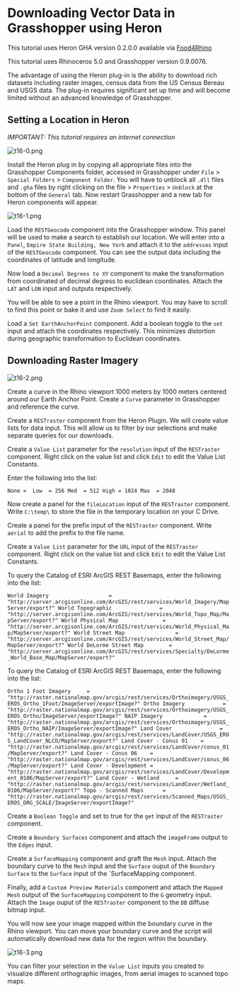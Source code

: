 # Downloading Vector Data in Grasshopper using Heron

This tutorial uses Heron GHA version 0.2.0.0 available via [Food4Rhino](http://www.food4rhino.com/project/heron?ufh)

This tutorial uses Rhinoceros 5.0 and Grasshopper version 0.9.0076.

The advantage of using the Heron plug-in is the ability to download rich datasets including raster images, census data from the US Census Bereau and USGS data. The plug-in requires significant set up time and will become limited without an advanced knowledge of Grasshopper.

## Setting a Location in Heron

*IMPORTANT: This tutorial requires an internet connection*

![t16-0.png](https://github.com/jai2125/gis_tutorials/blob/master/Images/Tutorial_16/t16-0.png)

Install the Heron plug in by copying all appropriate files into the Grasshopper Components folder, accessed in Grasshopper under `File` > `Special Folders` > `Component Folder`. You will have to unblock all `.dll` files and `.gha` files by right clicking on the file > `Properties` > `Unblock` at the bottom of the `General` tab. Now restart Grasshopper and a new tab for Heron components will appear.

![t16-1.png](https://github.com/jai2125/gis_tutorials/blob/master/Images/Tutorial_16/t16-1.png)

Load the `RESTGeocode` component into the Grasshopper window. This panel will be used to make a search to establish our location. We will enter into a `Panel`, `Empire State Building, New York` and attach it to the `addresses` input of the `RESTGeocode` component. You can see the output data including the coordinates of latitude and longitude.

Now load a `Decimal Degrees to XY` component to make the transformation from coordinated of decimal degress to euclidean coordinates. Attach the `LAT` and `LON` input and outputs respectively.

You will be able to see a point in the Rhino viewport. You may have to scroll to find this point or bake it and use `Zoom Select` to find it easily.

Load a `Set EarthAnchorPoint` component. Add a boolean toggle to the `set` input and attach the coordinates respectively. This minimizes distortion during geographic transformation to Euclidean coordinates.

## Downloading Raster Imagery

![t16-2.png](https://github.com/jai2125/gis_tutorials/blob/master/Images/Tutorial_16/t16-2.png)

Create a curve in the Rhino viewport 1000 meters by 1000 meters centered around our Earth Anchor Point. Create a `Curve` parameter in Grasshopper and reference the curve.

Create a `RESTraster` component from the Heron Plugin. We will create value lists for data input. This will allow us to filter by our selections and make separate queries for our downloads.

Create a `Value List` parameter for the `resolution` input of the `RESTraster` component. Right click on the value list and click `Edit` to edit the Value List Constants.

Enter the following into the list:

`None = 
Low  = 256
Med  = 512
High = 1024
Max  = 2048`

Now create a panel for the `fileLocation` input of the `RESTraster` component. Write `C:\temp\` to store the file in the temporary location on your C Drive.

Create a panel for the prefix input of the `RESTraster` component. Write `aerial` to add the prefix to the file name.

Create a `Value List` parameter for the `URL` input of the `RESTraster` component. Right click on the value list and click `Edit` to edit the Value List Constants.

To query the Catalog of ESRI ArcGIS REST Basemaps, enter the following into the list:

`World Imagery                   = "http://server.arcgisonline.com/ArcGIS/rest/services/World_Imagery/MapServer/export?"
World Topographic               = "http://server.arcgisonline.com/ArcGIS/rest/services/World_Topo_Map/MapServer/export?"
World Physical Map              = "http://server.arcgisonline.com/ArcGIS/rest/services/World_Physical_Map/MapServer/export?"
World Street Map                = "http://server.arcgisonline.com/ArcGIS/rest/services/World_Street_Map/MapServer/export?"
World DeLorme Street Map        = "http://server.arcgisonline.com/ArcGIS/rest/services/Specialty/DeLorme_World_Base_Map/MapServer/export?"`

To query the Catalog of ESRI ArcGIS REST Basemaps, enter the following into the list:


`Ortho 1 Foot Imagery     = "http://raster.nationalmap.gov/arcgis/rest/services/Orthoimagery/USGS_EROS_Ortho_1Foot/ImageServer/exportImage?"
Ortho Imagery            = "http://raster.nationalmap.gov/arcgis/rest/services/Orthoimagery/USGS_EROS_Ortho/ImageServer/exportImage?"
NAIP Imagery             = "http://raster.nationalmap.gov/arcgis/rest/services/Orthoimagery/USGS_EROS_Ortho_NAIP/ImageServer/exportImage?"
Land Cover               = "http://raster.nationalmap.gov/arcgis/rest/services/LandCover/USGS_EROS_LandCover_NLCD/MapServer/export?"
Land Cover - Conus 01    = "http://raster.nationalmap.gov/arcgis/rest/services/LandCover/conus_01/MapServer/export?"
Land Cover - Conus 06    = "http://raster.nationalmap.gov/arcgis/rest/services/LandCover/conus_06/MapServer/export?"
Land Cover - Development = "http://raster.nationalmap.gov/arcgis/rest/services/LandCover/Development_0106/MapServer/export?"
Land Cover - Wetland     = "http://raster.nationalmap.gov/arcgis/rest/services/LandCover/Wetland_0106/MapServer/export?"
Topo - Scanned Maps      = "http://raster.nationalmap.gov/arcgis/rest/services/Scanned_Maps/USGS_EROS_DRG_SCALE/ImageServer/exportImage?"`

Create a `Boolean Toggle` and set to true for the `get` input of the `RESTraster` component.

Create a `Boundary Surfaces` component and attach the `imageFrame` output to the `Edges` input.

Create a `SurfaceMapping` component and graft the `Mesh` input. Attach the boundary curve to the `Mesh` input and the `Surface` ouput of the `Boundary Surface` to the `Surface` input of the `SurfaceMapping component.

Finally, add a `Custom Preview Materials` component and attach the `Mapped Mesh` output of the `SurfaceMapping` component to the `G` geometry input. Attach the `Image` ouput of the `RESTraster` component to the `DB` diffuse bitmap input.

You will now see your image mapped within the boundary curve in the Rhino viewport. You can move your boundary curve and the script will automatically download new data for the region within the boundary.

![t16-3.png](https://github.com/jai2125/gis_tutorials/blob/master/Images/Tutorial_16/t16-3.png)

You can filter your selection in the `Value List` inputs you created to visualize different orthographic images, from aerial images to scanned topo maps.




